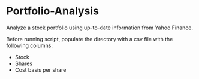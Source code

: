 # Portfolio-Analysis

Analyze a stock portfolio using up-to-date information from Yahoo Finance.

Before running script, populate the directory with a csv file with the following columns:
* Stock
* Shares
* Cost basis per share